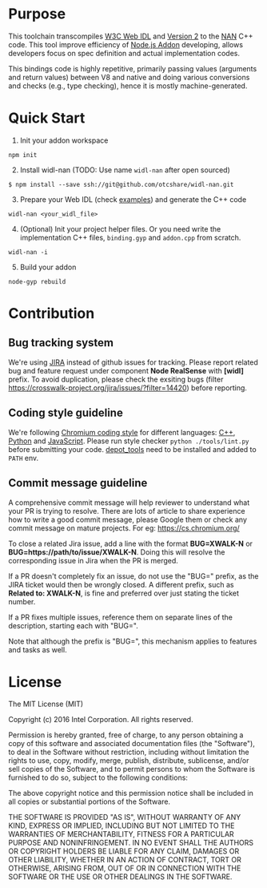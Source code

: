 # Purpose

This toolchain transcompiles [W3C Web IDL](https://www.w3.org/TR/WebIDL/) and [Version 2](https://heycam.github.io/webidl/) to the [NAN](https://github.com/nodejs/nan) C++ code. This tool improve efficiency of [Node.js Addon](https://nodejs.org/api/addons.html) developing, allows developers focus on spec definition and actual implementation codes.

This bindings code is highly repetitive, primarily passing values (arguments and return values) between V8 and native and doing various conversions and checks (e.g., type checking), hence it is mostly machine-generated.

# Quick Start
1. Init your addon workspace
```
npm init
```
2. Install widl-nan (TODO: Use name `widl-nan` after open sourced)
```
$ npm install --save ssh://git@github.com/otcshare/widl-nan.git
```
3. Prepare your Web IDL (check [examples](https://github.com/otcshare/widl-nan/tree/master/test)) and generate the C++ code
```
widl-nan <your_widl_file>
```
4. (Optional) Init your project helper files. Or you need write the implementation C++ files, `binding.gyp` and `addon.cpp` from scratch.
```
widl-nan -i
```
5. Build your addon
```
node-gyp rebuild
```

# Contribution
## Bug tracking system

We're using [JIRA](https://crosswalk-project.org/jira) instead of github issues for tracking. Please report related bug and feature request under component **Node RealSense** with **[widl]** prefix. To avoid duplication, please check the exsiting bugs (filter https://crosswalk-project.org/jira/issues/?filter=14420) before reporting.

## Coding style guideline

We're following [Chromium coding style](https://chromium.googlesource.com/chromium/src/+/master/styleguide/styleguide.md) for different languages: [C++](https://chromium.googlesource.com/chromium/src/+/master/styleguide/c++/c++.md), [Python](https://google.github.io/styleguide/pyguide.html) and [JavaScript](https://google.github.io/styleguide/javascriptguide.xml). Please run style checker `python ./tools/lint.py` before submitting your code. [depot_tools](https://www.chromium.org/developers/how-tos/install-depot-tools) need to be installed and added to `PATH` env.

## Commit message guideline
A comprehensive commit message will help reviewer to understand what your PR is trying to resolve. There are lots of article to share experience how to write a good commit message, please Google them or check any commit message on mature projects. For eg: https://cs.chromium.org/

To close a related Jira issue, add a line with the format **BUG=XWALK-N** or **BUG=https://path/to/issue/XWALK-N**. Doing this will resolve the corresponding issue in Jira when the PR is merged.

If a PR doesn't completely fix an issue, do not use the "BUG=" prefix, as the JIRA ticket would then be wrongly closed. A different prefix, such as **Related to: XWALK-N**, is fine and preferred over just stating the ticket number.

If a PR fixes multiple issues, reference them on separate lines of the description, starting each with "BUG=".

Note that although the prefix is "BUG=", this mechanism applies to features and tasks as well.

# License

The MIT License (MIT)

Copyright (c) 2016 Intel Corporation. All rights reserved.

Permission is hereby granted, free of charge, to any person obtaining a copy of this software and associated documentation files (the "Software"), to deal in the Software without restriction, including without limitation the rights to use, copy, modify, merge, publish, distribute, sublicense, and/or sell copies of the Software, and to permit persons to whom the Software is furnished to do so, subject to the following conditions:

The above copyright notice and this permission notice shall be included in all copies or substantial portions of the Software.

THE SOFTWARE IS PROVIDED "AS IS", WITHOUT WARRANTY OF ANY KIND, EXPRESS OR IMPLIED, INCLUDING BUT NOT LIMITED TO THE WARRANTIES OF MERCHANTABILITY, FITNESS FOR A PARTICULAR PURPOSE AND NONINFRINGEMENT. IN NO EVENT SHALL THE AUTHORS OR COPYRIGHT HOLDERS BE LIABLE FOR ANY CLAIM, DAMAGES OR OTHER LIABILITY, WHETHER IN AN ACTION OF CONTRACT, TORT OR OTHERWISE, ARISING FROM, OUT OF OR IN CONNECTION WITH THE SOFTWARE OR THE USE OR OTHER DEALINGS IN THE SOFTWARE.
